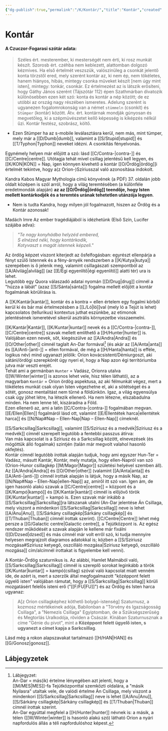 ```yaml
---
{"dg-publish":true,"permalink":"/K/Kontár/","title":"Kontár","created":"2025-03-05T02:30","updated":"2025-07-03T01:14"}
---
```



# Kontár

#### A Czuczor-Fogarasi szótár adata:

> Széles ért. mesterember, ki mesterségét nem érti, ki rosz munkát készít. Szorosb ért. czéhba nem keblezett, alattomban dolgozó kézmives. Ha első értelmét veszszük, valószinüleg a csonkát jelentő konta törzstől ered, mely szerént kontár az, ki nem ép, nem tökéletes, hanem hiányos, hibás, mintegy csonka müveket készít \[nem úgy mint isten\], mintegy: tonkár, csonkár. Ez értelmezést az is látszik erősíteni, hogy Gáthy János szerént (Tájszótár 112) épen Szathmárban divatozik különösebben ezen két szó: konta és kontár a nép között; de ez utóbbi az ország nagy részében ismeretes. Adelung szerént is ugyanezen fogalomrokonság van a német `stümmeln` (csonkít) és `Stümper` (kontár) között. Átv. ért. kontárnak mondják gúnyosan és megvetőleg, ki a szépmüvészetet kellő képesség is kiképzés nélkül űzi. Kontár festész, szobrász, költő.
- Ezen Stümper ha az s-mobile leválasztásra kerül, nem más, mint tümper, mely már a [[D/Dumb\|dumb]], valamint a [[S/Stupid\|stupid]] és [[T/Typhon\|Typhon]] neveket idézni. A csonkítás fényelvonás.

Egynémely helyen már előjött a szó: lásd [[C/Contra-\|contra-]] és [[C/Centre\|centre]]. Utótagja tehát mivel csillag jelentésű kell legyen, és [[K/KON\|KON]] = Nap, igen könnyen kivehető a kontár [[O/Ördög\|ördög]]i értelmét tekintve, hogy a(z Orion-)Szíriusszal való azonosítása indokolt.  

Kandra Kabos Magyar Mythologia című könyvének (a PDF) 37. oldalán jobb oldalt középen is szól arról, hogy a világ teremtésében (a különféle eredetmondák alapján) **az az [[O/Ördög\|ördög]] teendője, hogy Isten mellett kontárkodjék és a teremtés urának tehetetlen utánzója legyen**.  
- Nem is tudta Kandra, hogy milyen jól fogalmazott, hiszen az Ördög és a Kontár azonosak!

Madách Imre Az ember tragédiájából is idézhetünk (Első Szín, Lucifer szájába adva):  
> *"Te nagy konyhádba helyzéd embered,  
> S elnézed néki, hogy kontárkodik,  
> Kotyvaszt s magát istennek képzeli."*

Az ördög képzet viszont kiterjedt az ősfelfogásban: egyrészt ellenpárja a fényt szülő Istennek és a fény-árnyék rendszerben a [[K/Kutya\|kutya]] szerepében is ő jelenik meg, valamint csillagászati szempontból az [[A/Alvilág\|alvilág]] (az [[E/Égi egyenlítő\|égi egyenlítő]] alatti tér) ura is lehet.  
Legutóbb egy Quora válaszadó adatai nyomán [[D/Drug\|drug]] címnél a "húzza a lábát" (azaz [[S/Sánta\|sánta]]) fogalma mellett előjött a kontár fogalmának körülírása is.  

A [[K/Kantár\|kantár]], kontár és a kontra = ellen értelem egy fogalmi körből kerül ki és bár mai értelmezésben a [[L/Ló\|ló]]val (mely ló a Tejút is lehet) kapcsolatos (tellurikus) kontextus juthat eszünkbe, az etimonok jelentésének ismeretével sikerül asztrális környezetbe visszaemelni.  

[[K/Kantár\|Kantár]], [[K/Kuntar\|kuntar]] nevek és a [[C/Contra-\|contra-]], [[C/Centre\|centre]] szavak mellett említhető a [[H/Hunter\|hunter]] is. Valójában ezen nevek, sőt, kiegészülve az [[A/Andra\|Andra]] és [[O/Other\|other]] címnél taglalt An-Dar formával[^1] (és akár az [[A/Anta\|anta]] és [[A/Anti-\|anti-]] = ellen formával, de még a [[H/Hanta\|hanta]] is efféle, logikus név) mind ugyanazt jelölik: Orion kovácsistent/Démiurgoszt, aki sátáni/ördögi szerepkörét úgy nyeri el, hogy a Nap azon égi territóriumba jutva már veszti erejét.  
Tehát ami a germánban `Hunter` = Vadász, Orionra utalva ([[W/Winter\|winter]] is azonos lehet vele, hisz télen látható), az a magyarban `Kontár` = Orion ördög aspektusa, az aki félmunkát végez, mert a tökéletes munkát csak olyan Isten végezhetne el, aki a sötétséget és a sötét, gonosz mentalitást nem tűrné a földünkön. Igaz, a világ egyensúlya csak úgy jöhet létre, ha létezik ellenerő. Ha nem létezne, elszabadulna minden. Ha nem lenne tél, kiszáradna a Föld.  
Ezen ellenerő az, ami a latin [[C/Contra-\|contra-]] fogalmában megvan. [[E/Ellen\|Ellen]] fogalmáról lásd ott, valamint [[E/Ellentétek harca\|ellentétek harca]] és [[N/Nap#Nap – Ellen-Nap\|Nap – Ellen-Nap]] címeknél.  

[[S/Sarkcsillag\|Sarkcsillag]], valamint [[S/Szíriusz és a medvék\|Szíriusz és a medvék]] címnél szerepelt legutóbb a fentebbi passzus átírva:  
Van más kapcsolat is a Szíriusz és a Sarkcsillag között, elnevezések (és mögöttük álló fogalmak) szintjén (talán már megvolt valahol hasonló okfejtés).  
Kontár címnél legutóbb írottak alapján tudjuk, hogy ami egyszer Hun-Ter = Vadász, másutt Kantár, Kontár, mely mutatja, hogy ellen-Napról van szó (Orion-Hunor csillagkép [[M/Magor\|Magor]] születési helyével szemben áll). Az [[A/Andra\|Andra]] és [[O/Other\|other]] (valamint [[A/Anta\|anta]] és [[A/Anti-\|anti-]]) címnél írottak alapján is látjuk, hogy a másik Nap, az [[N/Nap#Nap – Ellen-Nap\|ellen-Nap]] az, amiről itt szó van. Igen ám, de igen hasonló alakú szavak a [[C/Centre\|centre]] = központ és a [[K/Kampó\|kampó]] és [[K/Kantár\|kantár]] címnél is előjövő török [[K/Kuntar\|kuntar]] = kampó is. Ezen szavak már inkább a [[S/Sarkcsillag\|Sarkcsillag]]ra látszanak utalni (An-Dar jelentése Án Csillaga, mely viszont a mindenkori [[S/Sarkcsillag\|Sarkcsillag]] neve is lehet [[A/Anu\|Anu]], [[S/Sárkány csillagkép\|Sárkány csillagkép]] és [[T/Thuban\|Thuban]] címnél írottak szerint). [[C/Centre\|Centre]] lehet még persze a [[G/Galactic centre\|Galactic centre]], a Tejútközpont is. Az egész rendszer működését a szavak alapján le kellene már fixálni ([[D/Dzsed\|dzsed]] és más címnél már volt erről szó, ki tudja mennyire helyesen megrajzolt diagramos adatokkal is; közben a [[S/Szíriusz mozgása#Szíriusz ketyegő, oszcilláló mozgása\|Szíriusz ketyegő, oszcilláló mozgása]] cím/alcímnél írottakat is figyelembe kell venni).  

A Kontár-Ördög szaturnikus is. Az alábbi, Hamlet Malmából való, [[S/Sarkcsillag\|Sarkcsillag]] címnél is szereplő sorokat leginkább a török [[K/Kuntar\|kuntar]] = kampó(csillag) szóval való kapcsolat miatt venném ide, de azért is, mert a szerzők által megfogalmazott "középpont felett ügyelő isten" valójában rámutat, hogy a [[S/Sarkcsillag\|Sarkcsillag]] körüli mozgatásért felelős isteni erő ("[[F/FU\|FU]]") és az Ördög és Isten harca ugyanaz:  
> A\[z Orion csillagképhez köthető bolygó-istenség\] Szaturnusz, a kozmosz mértékeinek adója, Babilonban a "Törvény és Igazságosság Csillaga", a "Nemezis Csillaga" Egyiptomban, de a Szükségszerűség és Megtorlás Uralkodója, röviden a Császár. Kínában Szaturnusznak a címe "Génie du pivot", mint a **Középpont felett ügyelő isten, s ugyanezt a címet kapja a Sarkcsillag**.  

Lásd még a rokon alapszavakat tartalmazó [[H/HAN\|HAN]] és [[G/Gonosz\|gonosz]].  

## Lábjegyzetek

[^1]: Lábjegyzet:  
An-Dar = más(ik) értelme lényegében azt jelenti, hogy a [[M/MES\|MES]]-fa Tejútközponttal szemközti oldalára, a "másik Nyilasra" utaltak vele, de valódi értelme Án Csillaga, mely viszont a mindenkori [[S/Sarkcsillag\|Sarkcsillag]] neve is lehet [[A/Anu\|Anu]], [[S/Sárkány csillagkép\|Sárkány csillagkép]] és [[T/Thuban\|Thuban]] címnél írottak szerint.  
An-Dar egyúttal megfelel a [[H/Hunter\|hunter]] névnek is: a másik, a télen ([[W/Winter\|winter]] is hasonló alakú szó) látható Orion a nyári napfordulós állás a téli napfordulóshoz képest.  